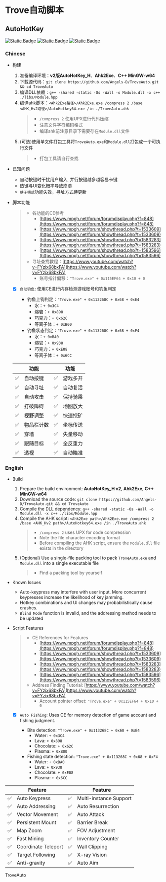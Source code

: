 # Trove自动脚本

## AutoHotKey

[![Static Badge](https://img.shields.io/badge/Fork-TroveAutoFish(2020)-gray?style=flat&labelColor=black)](https://github.com/MiraculousB/TroveAutoFish) [![Static Badge](https://img.shields.io/badge/AHK__H-2.1--alpha.18_64bit-blue?style=flat&labelColor=green)](https://github.com/thqby/AutoHotkey_H/tree/v2.1-alpha.18) [![Static Badge](https://img.shields.io/badge/C++-MinGW--W64.11.2.0-yellow?style=flat&labelColor=red)](https://www.mingw-w64.org/)

### Chinese

- 构建
  1. 准备编译环境：**v2版AutoHotKey_H**、**Ahk2Exe**、**C++ MinGW-w64**
  2. 下载源代码：`git clone https://github.com/Angels-D/TroveAuto.git && cd TroveAuto`
  3. 编译DLL依赖：`g++ -shared -static -Os -Wall -o Module.dll -x c++ ./libs/Module.hpp`
  4. 编译ahk脚本：`<Ahk2Exe路径>/Ahk2Exe.exe /compress 2 /base <AHK_Hv2路径>/AutoHotkey64.exe /in ./TroveAuto.ahk`
     > - `/compress 2` 使用UPX进行代码压缩
     > - 注意文件字符编码格式
     > - 编译ahk前注意目录下需要存在`Module.dll`文件
  5. (可选)使用单文件打包工具将`TroveAuto.exe`和`Module.dll`打包成一个可执行文件
     > - 打包工具请自行查找

- 已知问题

  - 自动按键时干扰用户输入, 并行按键越多越容易卡键
  - 热键与UI变化概率导致崩溃
  - `瞎子模式`功能失效，寻址方式待更新
- 脚本功能

  > - 各功能的CE参考
  >   - [https://www.mpgh.net/forum/forumdisplay.php?f=848](https://www.mpgh.net/forum/forumdisplay.php?f=848)
  >   - [https://www.mpgh.net/forum/showthread.php?t=1533609](https://www.mpgh.net/forum/showthread.php?t=1533609)
  >   - [https://www.mpgh.net/forum/showthread.php?t=1583283](https://www.mpgh.net/forum/showthread.php?t=1583283)
  >   - [https://www.mpgh.net/forum/showthread.php?t=1583596](https://www.mpgh.net/forum/showthread.php?t=1583596)
  > - 寻址查找教程：[https://www.youtube.com/watch?v=FYzix68bxFA](https://www.youtube.com/watch?v=FYzix68bxFA)
  >   - 账号指针偏移：`"Trove.exe" + 0x115EF64 + 0x10 + 0`
  >

  - [X] `自动钓鱼`: 使用CE进行内存检测游戏账号和钓鱼判定

    - 钓鱼上钩判定：`"Trove.exe" + 0x113268C + 0x68 + 0xE4`
      - 水：`+ 0x3C4`
      - 熔岩：`+ 0x898`
      - 巧克力：`+ 0x62C`
      - 等离子体：`+ 0xB00 `
    - 钓鱼状态判定：`"Trove.exe" + 0x113268C + 0x68 + 0xF4`
      - 水：`+ 0xBA0`
      - 熔岩：`+ 0x938`
      - 巧克力：`+ 0xE08`
      - 等离子体：`+ 0x6CC`

  |    | 功能&nbsp;&nbsp;&nbsp;&nbsp; |    | 功能&nbsp;&nbsp;&nbsp;&nbsp; |
  | -- | ---------------------------- | -- | ---------------------------- |
  | ✅ | 自动按键                     | ✅ | 游戏多开                     |
  | ✅ | 自动寻址                     | ✅ | 自动复活                     |
  | ✅ |自动攻击                      | ✅ | 保持骑乘                     |
  | ✅ | 打破障碍                     | ✅ | 地图放大                     |
  | ✅ | 视野调整                     | ✅ | 快速挖矿                     |
  | ✅ | 物品栏计数                   | ✅ | 坐标传送                     |
  | ✅ | 穿墙                         | ✅ | 失量移动                     |
  | ✅ | 跟随目标                     | ✅ | 全反重力                     |
  | ✅ | 透视                         | ✅ | 自动瞄准                     |

### English

- Build
  1. Prepare the build environment: **AutoHotKey_H v2**, **Ahk2Exe**, **C++ MinGW-w64**
  2. Download the source code: `git clone https://github.com/Angels-D/TroveAuto.git && cd TroveAuto`
  3. Compile the DLL dependency: `g++ -shared -static -Os -Wall -o Module.dll -x c++ ./libs/Module.hpp`
  4. Compile the AHK script: `<Ahk2Exe path>/Ahk2Exe.exe /compress 2 /base <AHK_Hv2 path>/AutoHotkey64.exe /in ./TroveAuto.ahk`
     > - `/compress 2` uses UPX for code compression
     > - Note the file character encoding format
     > - Before compiling the AHK script, ensure the `Module.dll` file exists in the directory
  5. (Optional) Use a single-file packing tool to pack `TroveAuto.exe` and `Module.dll` into a single executable file
     > - Find a packing tool by yourself

- Known Issues

  - Auto-keypress may interfere with user input. More concurrent keypresses increase the likelihood of key jamming.
  - Hotkey combinations and UI changes may probabilistically cause crashes.
  - `Blind Mode` function is invalid, and the addressing method needs to be updated
- Script Features

  > - CE References for Features
  >   - [https://www.mpgh.net/forum/forumdisplay.php?f=848](https://www.mpgh.net/forum/forumdisplay.php?f=848)
  >   - [https://www.mpgh.net/forum/showthread.php?t=1533609](https://www.mpgh.net/forum/showthread.php?t=1533609)
  >   - [https://www.mpgh.net/forum/showthread.php?t=1583283](https://www.mpgh.net/forum/showthread.php?t=1583283)
  >   - [https://www.mpgh.net/forum/showthread.php?t=1583596](https://www.mpgh.net/forum/showthread.php?t=1583596)
  > - Address Finding Tutorial: [https://www.youtube.com/watch?v=FYzix68bxFA](https://www.youtube.com/watch?v=FYzix68bxFA)
  >   - Account pointer offset: `"Trove.exe" + 0x115EF64 + 0x10 + 0`
  >

  - [X] `Auto Fishing`: Uses CE for memory detection of game account and fishing judgment.

    - Bite detection: `"Trove.exe" + 0x113268C + 0x68 + 0xE4`
      - Water: `+ 0x3C4`
      - Lava: `+ 0x898`
      - Chocolate: `+ 0x62C`
      - Plasma: `+ 0xB00 `
    - Fishing state detection: `"Trove.exe" + 0x113268C + 0x68 + 0xF4`
      - Water: `+ 0xBA0`
      - Lava: `+ 0x938`
      - Chocolate: `+ 0xE08`
      - Plasma: `+ 0x6CC`

|    | Feature&nbsp;&nbsp;&nbsp;&nbsp; |    | Feature&nbsp;&nbsp;&nbsp;&nbsp; |
| -- | ------------------------------- | -- | ------------------------------- |
| ✅ | Auto Keypress                   | ✅ | Multi-instance Support          |
| ✅ | Auto Addressing                 | ✅ | Auto Resurrection               |
| ✅ | Vector Movement                 | ✅ | Auto Attack                     |
| ✅ | Persistent Mount                | ✅ | Barrier Break                   |
| ✅ | Map Zoom                        | ✅ | FOV Adjustment                  |
| ✅ | Fast Mining                     | ✅ | Inventory Counter               |
| ✅ | Coordinate Teleport             | ✅ | Wall Clipping                   |
| ✅ | Target Following                | ✅ | X-ray Vision                    |
| ✅ | Anti-gravity                    | ✅ | Auto Aim                        |
TroveAuto
